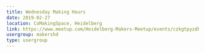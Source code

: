 ```yaml
---
title: Wednesday Making Hours
date: 2019-02-27
location: CoMakingSpace, Heidelberg
link: https://www.meetup.com/Heidelberg-Makers-Meetup/events/czkgtpyzdbkc/
usergroup: makershd
type: usergroup
---
```

